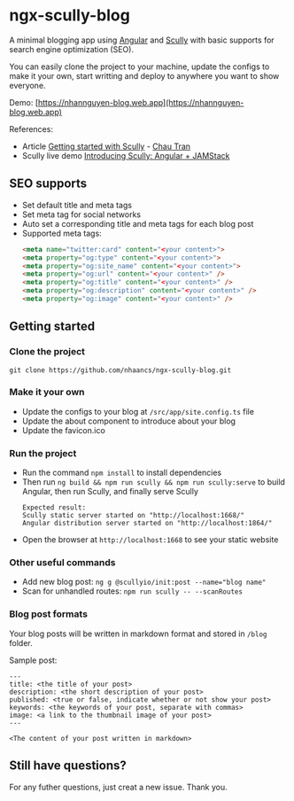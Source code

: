 # ngx-scully-blog

A minimal blogging app using [Angular](https://angular.io/) and [Scully](https://scully.io) with basic supports for search engine optimization (SEO).

You can easily clone the project to your machine, update the configs to make it your own, start writting and deploy to anywhere you want to show everyone.

Demo: [https://nhannguyen-blog.web.app](https://nhannguyen-blog.web.app)

References: 

- Article [Getting started with Scully](https://nartc-scully.netlify.app/blog/getting-started-scully) - [Chau Tran](https://github.com/nartc)
- Scully live demo [Introducing Scully: Angular + JAMStack](https://www.youtube.com/watch?v=Sh37rIUL-d4)

## SEO supports

- Set default title and meta tags
- Set meta tag for social networks
- Auto set a corresponding title and meta tags for each blog post
- Supported meta tags: 
    ```html
    <meta name="twitter:card" content="<your content>">
    <meta property="og:type" content="<your content>">
    <meta property="og:site_name" content="<your content>">
    <meta property="og:url" content="<your content>" />
    <meta property="og:title" content="<your content>" />
    <meta property="og:description" content="<your content>" />
    <meta property="og:image" content="<your content>" />
    ```
## Getting started

### Clone the project

`git clone https://github.com/nhaancs/ngx-scully-blog.git`

### Make it your own

- Update the configs to your blog at `/src/app/site.config.ts` file
- Update the about component to introduce about your blog
- Update the favicon.ico

### Run the project 

- Run the command `npm install` to install dependencies
- Then run `ng build && npm run scully && npm run scully:serve` to build Angular, then run Scully, and finally serve Scully
    ```
    Expected result:
    Scully static server started on "http://localhost:1668/"
    Angular distribution server started on "http://localhost:1864/"
    ```
- Open the browser at `http://localhost:1668` to see your static website

### Other useful commands

- Add new blog post: `ng g @scullyio/init:post --name="blog name"`
- Scan for unhandled routes: `npm run scully -- --scanRoutes`

### Blog post formats

Your blog posts will be written in markdown format and stored in `/blog` folder.

Sample post: 

```
---
title: <the title of your post>
description: <the short description of your post>
published: <true or false, indicate whether or not show your post>
keywords: <the keywords of your post, separate with commas>
image: <a link to the thumbnail image of your post>
---

<The content of your post written in markdown>

```

## Still have questions?

For any futher questions, just creat a new issue. Thank you.
